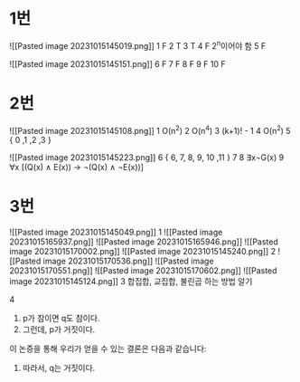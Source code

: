 # 1번
![[Pasted image 20231015145019.png]]
1 F
2 T
3 T
4 F 2<sup>n</sup>이어야 함
5 F

![[Pasted image 20231015145151.png]]
6 F 
7 F
8 F
9 F
10 F
# 2번
![[Pasted image 20231015145108.png]]
1 O(n<sup>2</sup>)
2 O(n<sup>4</sup>)
3 (k+1)! - 1
4 O(n<sup>2</sup>)
5 { 0 ,1 ,2 ,3 }

![[Pasted image 20231015145223.png]]
6 { 6, 7, 8, 9, 10 ,11 }
7 
8 ∃x¬G(x)
9 ∀x \[(Q(x) ∧ E(x)) → ¬(Q(x) ∧ ¬E(x))]

# 3번
![[Pasted image 20231015145049.png]]
1 
![[Pasted image 20231015165937.png]]
![[Pasted image 20231015165946.png]]
![[Pasted image 20231015170002.png]]
![[Pasted image 20231015145240.png]]
2 
![[Pasted image 20231015170536.png]]
![[Pasted image 20231015170551.png]]
![[Pasted image 20231015170602.png]]
![[Pasted image 20231015145124.png]]
3 
합집합, 교집합, 불린곱 하는 방법 알기

4 
1. p가 참이면 q도 참이다. 
2. 그런데, p가 거짓이다. 

이 논증을 통해 우리가 얻을 수 있는 결론은 다음과 같습니다:
1. 따라서, q는 거짓이다.
